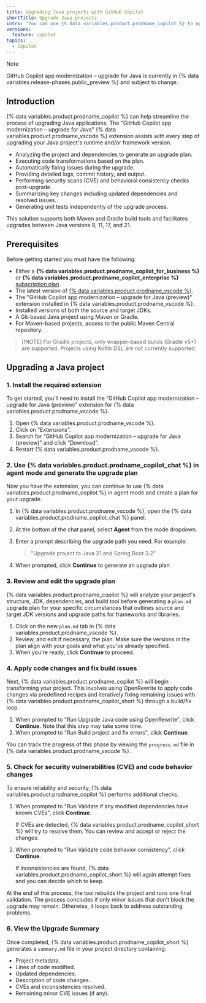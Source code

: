 ```yaml
---
title: Upgrading Java projects with GitHub Copilot
shortTitle: Upgrade Java projects
intro: 'You can use {% data variables.product.prodname_copilot %} to upgrade your Maven and Gradle Java applications.'
versions:
  feature: copilot
topics:
  - Copilot
---
```


> [!NOTE]
> GitHub Copilot app modernization – upgrade for Java is currently in {% data variables.release-phases.public_preview %} and subject to change.

## Introduction

{% data variables.product.prodname_copilot %} can help streamline the process of upgrading Java applications. The "GitHub Copilot app modernization – upgrade for Java" {% data variables.product.prodname_vscode %} extension assists with every step of upgrading your Java project's runtime and/or framework version.

* Analyzing the project and dependencies to generate an upgrade plan.
* Executing code transformations based on the plan.
* Automatically fixing issues during the upgrade.
* Providing detailed logs, commit history, and output.
* Performing security scans (CVE) and behavioral consistency checks post-upgrade.
* Summarizing key changes including updated dependencies and resolved issues.
* Generating unit tests independently of the upgrade process.

This solution supports both Maven and Gradle build tools and facilitates upgrades between Java versions 8, 11, 17, and 21.

## Prerequisites

Before getting started you must have the following:

* Either a **{% data variables.product.prodname_copilot_for_business %}** or **{% data variables.product.prodname_copilot_enterprise %}** [subscription plan](/copilot/about-github-copilot/subscription-plans-for-github-copilot).
* The latest version of [{% data variables.product.prodname_vscode %}](https://code.visualstudio.com/).
* The "GitHub Copilot app modernization – upgrade for Java (preview)" extension installed in {% data variables.product.prodname_vscode %}.
* Installed versions of both the source and target JDKs.
* A Git-based Java project using Maven or Gradle.
* For Maven-based projects, access to the public Maven Central repository.

>[!NOTE] For Gradle projects, only wrapper-based builds (Gradle v5+) are supported. Projects using Kotlin DSL are not currently supported.

## Upgrading a Java project

### 1. Install the required extension

To get started, you'll need to install the “GitHub Copilot app modernization – upgrade for Java (preview)” extension for {% data variables.product.prodname_vscode %}.

1. Open {% data variables.product.prodname_vscode %}.
1. Click on “Extensions”.
1. Search for “GitHub Copilot app modernization – upgrade for Java (preview)” and click “Download”.
1. Restart {% data variables.product.prodname_vscode %}.

### 2. Use {% data variables.product.prodname_copilot_chat %} in agent mode and generate the upgrade plan

Now you have the extension, you can continue to use {% data variables.product.prodname_copilot %} in agent mode and create a plan for your upgrade.

1. In {% data variables.product.prodname_vscode %}, open the {% data variables.product.prodname_copilot_chat %} panel.
1. At the bottom of the chat panel, select **Agent** from the mode dropdown.
1. Enter a prompt describing the upgrade path you need. For example:

   > "Upgrade project to Java 21 and Spring Boot 3.2"

1. When prompted, click **Continue** to generate an upgrade plan

### 3. Review and edit the upgrade plan

{% data variables.product.prodname_copilot %} will analyze your project's structure, JDK, dependencies, and build tool before generating a `plan.md` upgrade plan for your specific circumstances that outlines source and target JDK versions and upgrade paths for frameworks and libraries.

1. Click on the new `plan.md` tab in {% data variables.product.prodname_vscode %}.
1. Review, and edit if necessary, the plan. Make sure the versions in the plan align with your goals and what you've already specified.
1. When you're ready, click **Continue** to proceed.

### 4. Apply code changes and fix build issues

Next, {% data variables.product.prodname_copilot %} will begin transforming your project. This involves using OpenRewrite to apply code changes via predefined recipes and iteratively fixing remaining issues with {% data variables.product.prodname_copilot_short %} through a build/fix loop.

1. When prompted to "Run Upgrade Java code using OpenRewrite", click **Continue**. Note that this step may take some time.
1. When prompted to "Run Build project and fix errors", click **Continue**.

You can track the progress of this phase by viewing the `progress.md` file in {% data variables.product.prodname_vscode %}.

### 5. Check for security vulnerabilities (CVE) and code behavior changes

To ensure reliability and security, {% data variables.product.prodname_copilot %} performs additional checks.

1. When prompted to "Run Validate if any modified dependencies have known CVEs", click **Continue**.

   If CVEs are detected, {% data variables.product.prodname_copilot_short %} will try to resolve them. You can review and accept or reject the changes.
1. When prompted to "Run Validate code behavior consistency", click **Continue**.

   If inconsistencies are found, {% data variables.product.prodname_copilot_short %} will again attempt fixes and you can decide which to keep.

At the end of this process, the tool rebuilds the project and runs one final validation. The process concludes if only minor issues that don’t block the upgrade may remain. Otherwise, it loops back to address outstanding problems.

### 6. View the Upgrade Summary

Once completed, {% data variables.product.prodname_copilot_short %} generates a `summary.md` file in your project directory containing:

* Project metadata.
* Lines of code modified.
* Updated dependencies.
* Description of code changes.
* CVEs and inconsistencies resolved.
* Remaining minor CVE issues (if any).
